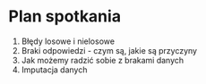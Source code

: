 # Plan spotkania

1. Błędy losowe i nielosowe
2. Braki odpowiedzi - czym są, jakie są przyczyny
3. Jak możemy radzić sobie z brakami danych
4. Imputacja danych

